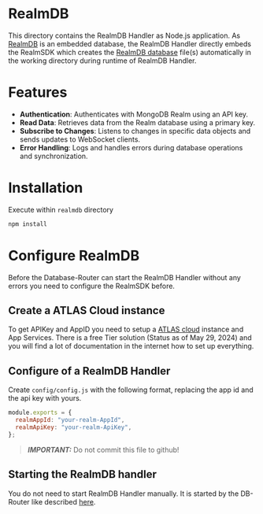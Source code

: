 # RealmDB

This directory contains the RealmDB Handler as Node.js application. As [RealmDB](https://www.mongodb.com/docs/atlas/device-sdks/sdk/node/) is an embedded database, the RealmDB Handler directly embeds the RealmSDK which creates the [RealmDB database](https://github.com/realm/realm-js) file(s) automatically in the working directory during runtime of RealmDB Handler.
# Features

- **Authentication**: Authenticates with MongoDB Realm using an API key.
- **Read Data**: Retrieves data from the Realm database using a primary key.
- **Subscribe to Changes**: Listens to changes in specific data objects and sends updates to WebSocket clients.
- **Error Handling**: Logs and handles errors during database operations and synchronization.

# Installation

Execute within `realmdb` directory

```bash
npm install
```

# Configure RealmDB

Before the Database-Router can start the RealmDB Handler without any errors you need to configure the RealmSDK before.

## Create a ATLAS Cloud instance

To get APIKey and AppID you need to setup a [ATLAS cloud](https://cloud.mongodb.com/) instance and App Services. There is a free Tier solution (Status as of May 29, 2024) and you will find a lot of documentation in the internet how to set up everything.

## Configure of a RealmDB Handler

Create `config/config.js` with the following format, replacing the app id and the api key with yours.

```js
module.exports = {
  realmAppId: "your-realm-AppId",
  realmApiKey: "your-realm-ApiKey",
};
```

> **_IMPORTANT:_** Do not commit this file to github!

## Starting the RealmDB handler

You do not need to start RealmDB Handler manually. It is started by the DB-Router like described [here](../../../router/README.md#Run).